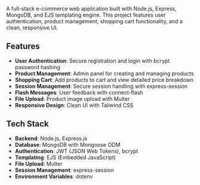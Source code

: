 A full-stack e-commerce web application built with Node.js, Express, MongoDB, and EJS templating engine. This project features user authentication, product management, shopping cart functionality, and a clean, responsive UI.

## Features

- **User Authentication**: Secure registration and login with bcrypt password hashing
- **Product Management**: Admin panel for creating and managing products
- **Shopping Cart**: Add products to cart and view detailed price breakdown
- **Session Management**: Secure session handling with express-session
- **Flash Messages**: User feedback with connect-flash
- **File Upload**: Product image upload with Multer
- **Responsive Design**: Clean UI with Tailwind CSS

## Tech Stack

- **Backend**: Node.js, Express.js
- **Database**: MongoDB with Mongoose ODM
- **Authentication**: JWT (JSON Web Tokens), bcrypt
- **Templating**: EJS (Embedded JavaScript)
- **File Upload**: Multer
- **Session Management**: express-session
- **Environment Variables**: dotenv
